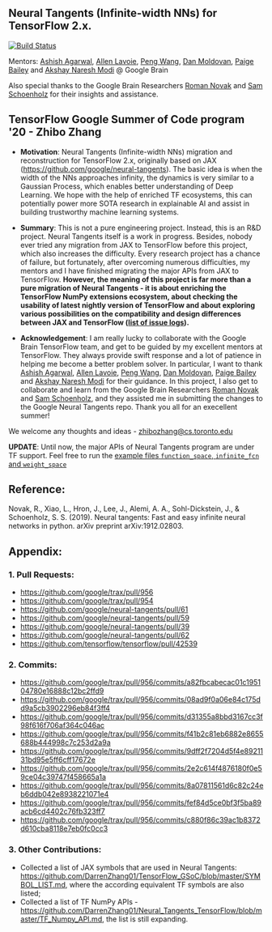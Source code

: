 ## Neural Tangents (Infinite-width NNs) for TensorFlow 2.x.

[![Build Status](https://travis-ci.com/DarrenZhang01/TensorFlow_GSoC.svg?branch=master)](https://travis-ci.com/DarrenZhang01/TensorFlow_GSoC)

Mentors: [Ashish Agarwal](https://www.linkedin.com/in/ashish-agarwal-3932b764/), [Allen Lavoie](https://github.com/allenlavoie), [Peng Wang](https://github.com/wangpengmit), [Dan Moldovan](https://research.google/people/DanMoldovan/), [Paige Bailey](https://github.com/dynamicwebpaige) and [Akshay Naresh Modi](https://github.com/akshaym) @ Google Brain

Also special thanks to the Google Brain Researchers [Roman Novak](https://github.com/romanngg) and [Sam Schoenholz](https://github.com/sschoenholz) for their insights and assistance.

## TensorFlow Google Summer of Code program '20 - Zhibo Zhang

* <b>Motivation</b>: Neural Tangents (Infinite-width NNs) migration and reconstruction for TensorFlow 2.x, originally based on JAX (https://github.com/google/neural-tangents). The basic idea is when the width of the NNs approaches infinity, the dynamics is very similar to a Gaussian Process, which enables better understanding of Deep Learning. We hope with the help of enriched TF ecosystems, this can potentially power more SOTA research in explainable AI and assist in building trustworthy machine learning systems.

* <b>Summary</b>: This is not a pure engineering project. Instead, this is an R\&D project. Neural Tangents itself is a work in progress. Besides, nobody ever tried any migration from JAX to TensorFlow before this project, which also increases the difficulty. Every research project has a chance of failure, but fortunately, after overcoming numerous difficulties, my mentors and I have finished migrating the major APIs from JAX to TensorFlow. <b>However, the meaning of this project is far more than a pure migration of Neural Tangents - it is about enriching the TensorFlow NumPy extensions ecosystem, about checking the usability of latest nightly version of TensorFlow and about exploring various possibilities on the compatibility and design differences between JAX and TensorFlow ([list of issue logs](https://github.com/DarrenZhang01/TensorFlow_GSoC/issues?q=is%3Aissue+is%3Aclosed)).</b>

* <b>Acknowledgement</b>: I am really lucky to collaborate with the Google Brain TensorFlow team, and get to be guided by my excellent mentors at TensorFlow. They always provide swift response and a lot of patience in helping me become a better problem solver. In particular, I want to thank [Ashish Agarwal](https://www.linkedin.com/in/ashish-agarwal-3932b764/), [Allen Lavoie](https://github.com/allenlavoie), [Peng Wang](https://github.com/wangpengmit), [Dan Moldovan](https://research.google/people/DanMoldovan/), [Paige Bailey](https://github.com/dynamicwebpaige) and [Akshay Naresh Modi](https://github.com/akshaym) for their guidance. In this project, I also get to collaborate and learn from the Google Brain Researchers [Roman Novak](https://github.com/romanngg) and [Sam Schoenholz](https://github.com/sschoenholz), and they assisted me in submitting the changes to the Google Neural Tangents repo. Thank you all for an execellent summer!

We welcome any thoughts and ideas - zhibozhang@cs.toronto.edu

<strong>UPDATE</strong>: Until now, the major APIs of Neural Tangents program are under TF support. Feel free to
run the [example files `function_space`, `infinite_fcn` and `weight_space`](https://github.com/DarrenZhang01/TensorFlow_GSoC/tree/master/neural-tangents/examples)


## Reference:

Novak, R., Xiao, L., Hron, J., Lee, J., Alemi, A. A., Sohl-Dickstein, J., & Schoenholz, S. S. (2019). Neural tangents: Fast and easy infinite neural networks in python. arXiv preprint arXiv:1912.02803.

## Appendix: 

### 1. Pull Requests:

- https://github.com/google/trax/pull/956
- https://github.com/google/trax/pull/954
- https://github.com/google/neural-tangents/pull/61
- https://github.com/google/neural-tangents/pull/59
- https://github.com/google/neural-tangents/pull/39
- https://github.com/google/neural-tangents/pull/62
- https://github.com/tensorflow/tensorflow/pull/42539

### 2. Commits:
- https://github.com/google/trax/pull/956/commits/a82fbcabecac01c195104780e16888c12bc2ffd9
- https://github.com/google/trax/pull/956/commits/08ad9f0a06e84c175dd9a5cb3902296eb84f3ff4
- https://github.com/google/trax/pull/956/commits/d31355a8bbd3167cc3f98f616f706af364c046ac
- https://github.com/google/trax/pull/956/commits/f41b2c81eb6882e8655688b444998c7c253d2a9a
- https://github.com/google/trax/pull/956/commits/9dff2f7204d5f4e8921131bd95e5ff6cff17672e
- https://github.com/google/trax/pull/956/commits/2e2c614f4876180f0e59ce04c39747f458665a1a
- https://github.com/google/trax/pull/956/commits/8a07811561d6c82c24eb6ddb042e8938221071e4
- https://github.com/google/trax/pull/956/commits/fef84d5ce0bf3f5ba89acb6cd4402c76fb323ff7
- https://github.com/google/trax/pull/956/commits/c880f86c39ac1b8372d610cba8118e7eb0fc0cc3


### 3. Other Contributions:
- Collected a list of JAX symbols that are used in Neural Tangents: https://github.com/DarrenZhang01/TensorFlow_GSoC/blob/master/SYMBOL_LIST.md, where the according equivalent TF symbols are also listed;
- Collected a list of TF NumPy APIs - https://github.com/DarrenZhang01/Neural_Tangents_TensorFlow/blob/master/TF_Numpy_API.md, the list is still expanding.



